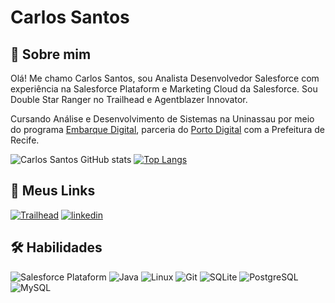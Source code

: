 # Carlos Santos
## 🚀 Sobre mim
Olá!
Me chamo Carlos Santos, sou Analista Desenvolvedor Salesforce com experiência na Salesforce Plataform e Marketing Cloud da Salesforce. Sou Double Star Ranger no Trailhead e Agentblazer Innovator.

Cursando Análise e Desenvolvimento de Sistemas na Uninassau por meio do programa [Embarque Digital](https://www.portodigital.org/paginas-institucionais/pessoas/formacao?item=Embarque%20Digital#EmbarqueDigital), parceria do [Porto Digital](https://www.portodigital.org/) com a Prefeitura de Recife.

![Carlos Santos GitHub stats](https://github-readme-stats.vercel.app/api?username=brilhantecarlos&show_icons=true&theme=radical)
[![Top Langs](https://github-readme-stats.vercel.app/api/top-langs/?username=brilhantecarlos&layout=compact&theme=radical)](https://github.com/anuraghazra/github-readme-stats)

## 🔗 Meus Links
[![Trailhead](https://img.shields.io/badge/trailhead-000?style=for-the-badge&logo=salesforce&logoColor=white)](https://www.salesforce.com/trailblazer/brilhantecarlos)
[![linkedin](https://img.shields.io/badge/linkedin-0A66C2?style=for-the-badge&logo=linkedin&logoColor=white)](https://www.linkedin.com/in/brilhantecarlos/)

## 🛠 Habilidades
![Salesforce Plataform](https://img.shields.io/badge/Salesforce_Platform-000?style=for-the-badge&logo=salesforce&logoColor=white)
![Java](https://img.shields.io/badge/java-%23ED8B00.svg?style=for-the-badge&logo=openjdk&logoColor=black)
![Linux](https://img.shields.io/badge/Linux-000?style=for-the-badge&logo=archlinux&logoColor=FCC624)
![Git](https://img.shields.io/badge/GIT-E44C30?style=for-the-badge&logo=git&logoColor=white)
![SQLite](https://img.shields.io/badge/SQLite-000?style=for-the-badge&logo=sqlite&logoColor=07405E)
![PostgreSQL](https://img.shields.io/badge/PostgreSQL-white?style=for-the-badge&logo=postgresql)
![MySQL](https://img.shields.io/badge/MySQL-00000F?style=for-the-badge&logo=mysql&logoColor=white)
